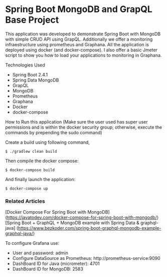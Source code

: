 # Spring Boot MongoDB and GrapQL Base Project

This application was developed to demonstrate Spring Boot with MongoDB with simple CRUD API using GrapQL. Additionally we offer a monitoring infraestructure using prometheus and Graphana. All the application is deployed using docker (and docker-compose). I also offer a basic Jmeter script to show you how to load your applications to monitoring in Graphana.

Technologies Used

- Spring Boot 2.4.1
- Spring Data MongoDB
- GrapQL
- MongoDB
- Prometheus
- Graphana
- Docker
- docker-compose

How to Run this application (Make sure the user used has super user permissions and is within the docker security group; otherwise, execute the commands by prepending the sudo command)

Create a build using following command,

```shell
$ ./gradlew clean build
```

Then compile the docker compose:

```shell
$ docker-compose build
```

And finally launch the application:

```shell
$ docker-compose up
```


### Related Articles

[Docker Compose For Spring Boot with MongoDB] (https://javatodev.com/docker-compose-for-spring-boot-with-mongodb/)
[Spring Boot + GraphQL + MongoDB example with Spring Data & graphql-java] (https://www.bezkoder.com/spring-boot-graphql-mongodb-example-graphql-java/)


To configure Grafana use:
- User and password: admin
- Configure DataSource as Prometheus: http://prometheus-service:9090
- DashBoard ID for Java (micrometer): 4701
- DashBoard ID for MongoDB: 2583
